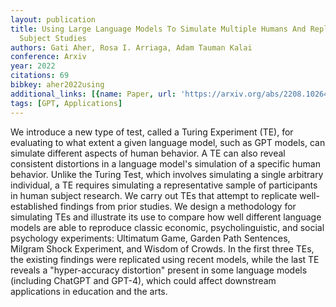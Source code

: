 ```yaml
---
layout: publication
title: Using Large Language Models To Simulate Multiple Humans And Replicate Human
  Subject Studies
authors: Gati Aher, Rosa I. Arriaga, Adam Tauman Kalai
conference: Arxiv
year: 2022
citations: 69
bibkey: aher2022using
additional_links: [{name: Paper, url: 'https://arxiv.org/abs/2208.10264'}]
tags: [GPT, Applications]
---
```

We introduce a new type of test, called a Turing Experiment (TE), for
evaluating to what extent a given language model, such as GPT models, can
simulate different aspects of human behavior. A TE can also reveal consistent
distortions in a language model's simulation of a specific human behavior.
Unlike the Turing Test, which involves simulating a single arbitrary
individual, a TE requires simulating a representative sample of participants in
human subject research. We carry out TEs that attempt to replicate
well-established findings from prior studies. We design a methodology for
simulating TEs and illustrate its use to compare how well different language
models are able to reproduce classic economic, psycholinguistic, and social
psychology experiments: Ultimatum Game, Garden Path Sentences, Milgram Shock
Experiment, and Wisdom of Crowds. In the first three TEs, the existing findings
were replicated using recent models, while the last TE reveals a
"hyper-accuracy distortion" present in some language models (including ChatGPT
and GPT-4), which could affect downstream applications in education and the
arts.